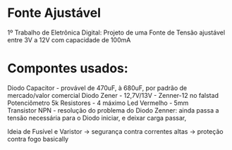 # Fonte Ajustável
1º Trabalho de Eletrônica Digital: Projeto de uma Fonte de Tensão ajustável entre 3V a 12V com capacidade de 100mA

# Compontes usados:
Diodo
Capacitor - provável de 470uF, à 680uF, por padrão de mercado/valor comercial
Diodo Zener - 12,7V/13V - Zenner-12 no falstad
Potenciômetro 5k
Resistores - 4 máximo
Led Vermelho - 5mm	
Transistor NPN - resolução do problema do Diodo Zenner: ainda passa a tensão necessária para o Diodo iniciar, e deixar carga passar, 

Ideia de Fusível e Varistor -> segurança contra correntes altas -> proteção contra fogo basically

